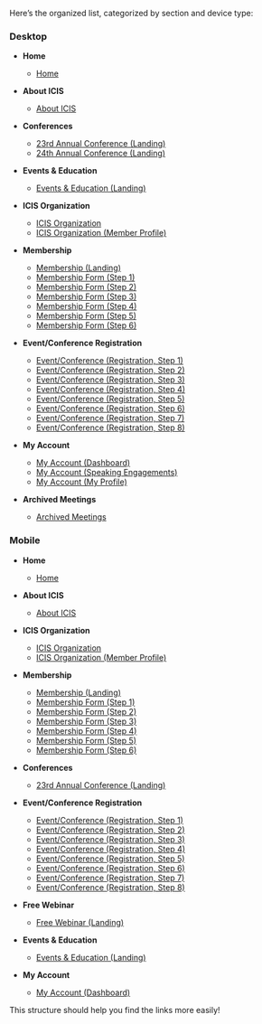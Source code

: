 Here’s the organized list, categorized by section and device type:

### Desktop
- **Home**
  - [Home](https://www.figma.com/proto/kdGLrGvjUyQkk83vl6KTSe/ICIS%20Website?node-id=1274%3A12752&scaling=min-zoom&hide-ui=1)
  
- **About ICIS**
  - [About ICIS](https://www.figma.com/proto/kdGLrGvjUyQkk83vl6KTSe/ICIS%20Website?node-id=1313%3A2093&scaling=min-zoom&hide-ui=1)
  
- **Conferences**
  - [23rd Annual Conference (Landing)](https://www.figma.com/proto/kdGLrGvjUyQkk83vl6KTSe/ICIS%20Website?node-id=1471%3A3333&scaling=min-zoom&hide-ui=1)
  - [24th Annual Conference (Landing)](https://www.figma.com/proto/kdGLrGvjUyQkk83vl6KTSe/ICIS%20Website?node-id=1478%3A5621&scaling=min-zoom&hide-ui=1)
  
- **Events & Education**
  - [Events & Education (Landing)](https://www.figma.com/proto/kdGLrGvjUyQkk83vl6KTSe/ICIS%20Website?node-id=1478%3A7940&scaling=min-zoom&hide-ui=1)

- **ICIS Organization**
  - [ICIS Organization](https://www.figma.com/proto/kdGLrGvjUyQkk83vl6KTSe/ICIS%20Website?node-id=1489%3A9811&scaling=min-zoom&hide-ui=1)
  - [ICIS Organization (Member Profile)](https://www.figma.com/proto/kdGLrGvjUyQkk83vl6KTSe/ICIS%20Website?node-id=2179%3A14777&scaling=min-zoom&hide-ui=1)

- **Membership**
  - [Membership (Landing)](https://www.figma.com/proto/kdGLrGvjUyQkk83vl6KTSe/ICIS%20Website?node-id=1639%3A7265&scaling=min-zoom&hide-ui=1)
  - [Membership Form (Step 1)](https://www.figma.com/proto/kdGLrGvjUyQkk83vl6KTSe/ICIS%20Website?node-id=3019%3A23113&scaling=min-zoom&hide-ui=1)
  - [Membership Form (Step 2)](https://www.figma.com/proto/kdGLrGvjUyQkk83vl6KTSe/ICIS%20Website?node-id=3770%3A33558&scaling=min-zoom&hide-ui=1)
  - [Membership Form (Step 3)](https://www.figma.com/proto/kdGLrGvjUyQkk83vl6KTSe/ICIS%20Website?node-id=3770%3A33993&scaling=min-zoom&hide-ui=1)
  - [Membership Form (Step 4)](https://www.figma.com/proto/kdGLrGvjUyQkk83vl6KTSe/ICIS%20Website?node-id=3770%3A34449&scaling=min-zoom&hide-ui=1)
  - [Membership Form (Step 5)](https://www.figma.com/proto/kdGLrGvjUyQkk83vl6KTSe/ICIS%20Website?node-id=3770%3A34822&scaling=min-zoom&hide-ui=1)
  - [Membership Form (Step 6)](https://www.figma.com/proto/kdGLrGvjUyQkk83vl6KTSe/ICIS%20Website?node-id=4293%3A24530&scaling=min-zoom&hide-ui=1)

- **Event/Conference Registration**
  - [Event/Conference (Registration, Step 1)](https://www.figma.com/proto/kdGLrGvjUyQkk83vl6KTSe/ICIS%20Website?node-id=1826%3A14158&scaling=min-zoom&hide-ui=1)
  - [Event/Conference (Registration, Step 2)](https://www.figma.com/proto/kdGLrGvjUyQkk83vl6KTSe/ICIS%20Website?node-id=3770%3A29647&scaling=min-zoom&hide-ui=1)
  - [Event/Conference (Registration, Step 3)](https://www.figma.com/proto/kdGLrGvjUyQkk83vl6KTSe/ICIS%20Website?node-id=3770%3A30359&scaling=min-zoom&hide-ui=1)
  - [Event/Conference (Registration, Step 4)](https://www.figma.com/proto/kdGLrGvjUyQkk83vl6KTSe/ICIS%20Website?node-id=3770%3A31264&scaling=min-zoom&hide-ui=1)
  - [Event/Conference (Registration, Step 5)](https://www.figma.com/proto/kdGLrGvjUyQkk83vl6KTSe/ICIS%20Website?node-id=3770%3A31785&scaling=min-zoom&hide-ui=1)
  - [Event/Conference (Registration, Step 6)](https://www.figma.com/proto/kdGLrGvjUyQkk83vl6KTSe/ICIS%20Website?node-id=3770%3A32222&scaling=min-zoom&hide-ui=1)
  - [Event/Conference (Registration, Step 7)](https://www.figma.com/proto/kdGLrGvjUyQkk83vl6KTSe/ICIS%20Website?node-id=4295%3A25274&scaling=min-zoom&hide-ui=1)
  - [Event/Conference (Registration, Step 8)](https://www.figma.com/proto/kdGLrGvjUyQkk83vl6KTSe/ICIS%20Website?node-id=4295%3A25562&scaling=min-zoom&hide-ui=1)

- **My Account**
  - [My Account (Dashboard)](https://www.figma.com/proto/kdGLrGvjUyQkk83vl6KTSe/ICIS%20Website?node-id=1838%3A17993&scaling=min-zoom&hide-ui=1)
  - [My Account (Speaking Engagements)](https://www.figma.com/proto/kdGLrGvjUyQkk83vl6KTSe/ICIS%20Website?node-id=2543%3A22047&scaling=min-zoom&hide-ui=1)
  - [My Account (My Profile)](https://www.figma.com/proto/kdGLrGvjUyQkk83vl6KTSe/ICIS%20Website?node-id=2543%3A27015&scaling=min-zoom&hide-ui=1)

- **Archived Meetings**
  - [Archived Meetings](https://www.figma.com/proto/kdGLrGvjUyQkk83vl6KTSe/ICIS%20Website?node-id=1743%3A32130&scaling=min-zoom&hide-ui=1)

### Mobile
- **Home**
  - [Home](https://www.figma.com/proto/kdGLrGvjUyQkk83vl6KTSe/ICIS%20Website?node-id=2847%3A16279&scaling=min-zoom&hide-ui=1)

- **About ICIS**
  - [About ICIS](https://www.figma.com/proto/kdGLrGvjUyQkk83vl6KTSe/ICIS%20Website?node-id=2847%3A17215&scaling=min-zoom&hide-ui=1)

- **ICIS Organization**
  - [ICIS Organization](https://www.figma.com/proto/kdGLrGvjUyQkk83vl6KTSe/ICIS%20Website?node-id=2894%3A105641&scaling=min-zoom&hide-ui=1)
  - [ICIS Organization (Member Profile)](https://www.figma.com/proto/kdGLrGvjUyQkk83vl6KTSe/ICIS%20Website?node-id=2956%3A15755&scaling=min-zoom&hide-ui=1)

- **Membership**
  - [Membership (Landing)](https://www.figma.com/proto/kdGLrGvjUyQkk83vl6KTSe/ICIS%20Website?node-id=3551%3A25551&scaling=min-zoom&hide-ui=1)
  - [Membership Form (Step 1)](https://www.figma.com/proto/kdGLrGvjUyQkk83vl6KTSe/ICIS%20Website?node-id=3551%3A25467&scaling=min-zoom&hide-ui=1)
  - [Membership Form (Step 2)](https://www.figma.com/proto/kdGLrGvjUyQkk83vl6KTSe/ICIS%20Website?node-id=3551%3A25481&scaling=min-zoom&hide-ui=1)
  - [Membership Form (Step 3)](https://www.figma.com/proto/kdGLrGvjUyQkk83vl6KTSe/ICIS%20Website?node-id=3551%3A25495&scaling=min-zoom&hide-ui=1)
  - [Membership Form (Step 4)](https://www.figma.com/proto/kdGLrGvjUyQkk83vl6KTSe/ICIS%20Website?node-id=3551%3A25509&scaling=min-zoom&hide-ui=1)
  - [Membership Form (Step 5)](https://www.figma.com/proto/kdGLrGvjUyQkk83vl6KTSe/ICIS%20Website?node-id=3551%3A25523&scaling=min-zoom&hide-ui=1)
  - [Membership Form (Step 6)](https://www.figma.com/proto/kdGLrGvjUyQkk83vl6KTSe/ICIS%20Website?node-id=3551%3A25537&scaling=min-zoom&hide-ui=1)

- **Conferences**
  - [23rd Annual Conference (Landing)](https://www.figma.com/proto/kdGLrGvjUyQkk83vl6KTSe/ICIS%20Website?node-id=4741%3A25937&scaling=min-zoom&hide-ui=1)

- **Event/Conference Registration**
  - [Event/Conference (Registration, Step 1)](https://www.figma.com/proto/kdGLrGvjUyQkk83vl6KTSe/ICIS%20Website?node-id=4741%3A26530&scaling=min-zoom&hide-ui=1)
  - [Event/Conference (Registration, Step 2)](https://www.figma.com/proto/kdGLrGvjUyQkk83vl6KTSe/ICIS%20Website?node-id=4741%3A26732&scaling=min-zoom&hide-ui=1)
  - [Event/Conference (Registration, Step 3)](https://www.figma.com/proto/kdGLrGvjUyQkk83vl6KTSe/ICIS%20Website?node-id=4741%3A26898&scaling=min-zoom&hide-ui=1)
  - [Event/Conference (Registration, Step 4)](https://www.figma.com/proto/kdGLrGvjUyQkk83vl6KTSe/ICIS%20Website?node-id=4741%3A27099&scaling=min-zoom&hide-ui=1)
  - [Event/Conference (Registration, Step 5)](https://www.figma.com/proto/kdGLrGvjUyQkk83vl6KTSe/ICIS%20Website?node-id=4741%3A27274&scaling=min-zoom&hide-ui=1)
  - [Event/Conference (Registration, Step 6)](https://www.figma.com/proto/kdGLrGvjUyQkk83vl6KTSe/ICIS%20Website?node-id=4741%3A27336&scaling=min-zoom&hide-ui=1)
  - [Event/Conference (Registration, Step 7)](https://www.figma.com/proto/kdGLrGvjUyQkk83vl6KTSe/ICIS%20Website?node-id=4741%3A27625&scaling=min-zoom&hide-ui=1)
  - [Event/Conference (Registration, Step 8)](https://www.figma.com/proto/kdGLrGvjUyQkk83vl6KTSe/ICIS%20Website?node-id=4741%3A27784&scaling=min-zoom&hide-ui=1)

- **Free Webinar**
  - [Free Webinar (Landing)](https://www.figma.com/proto/kdGLrGvjUyQkk83vl6KTSe/ICIS%20Website?node-id=4744%3A59586&scaling=min-zoom&hide-ui=1)

- **Events & Education**
  - [Events & Education (Landing)](https://www.figma.com/proto/kdGLrGvjUyQkk83vl6KTSe/ICIS%20Website?node-id=4744%3A59637&scaling=min-zoom&hide-ui=1)

- **My Account**
  - [My Account (Dashboard)](https://www.figma.com/proto/kdGLrGvjUyQkk83vl6KTSe/ICIS%20Website?node-id=4789%3A26131&scaling=min-zoom&hide-ui=1)

This structure should help you find the links more easily!
